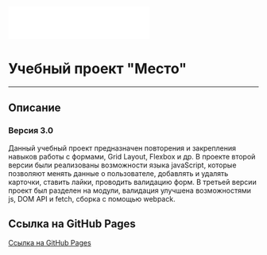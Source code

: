 ![](./images/Vector.svg)
# Учебный проект "Место"
--------------
## Описание
### Версия 3.0
Данный учебный проект предназначен повторения и закрепления навыков работы с формами, Grid Layout, Flexbox и др.
В проекте второй версии были реализованы возможности языка javaScript, которые позволяют менять данные о пользователе, добавлять и удалять карточки, ставить лайки, проводить валидацию форм.
В третьей версии проект был разделен на модули, валидация улучшена возможностями js, DOM API и fetch, сборка с помощью webpack.

## Ссылка на GitHub Pages
[Ссылка на GitHub Pages](https://yansamoilov.github.io/mesto/)
